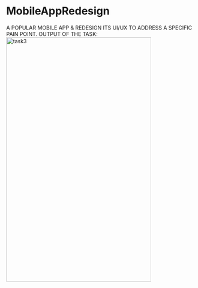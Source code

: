 # MobileAppRedesign
A POPULAR MOBILE APP & REDESIGN ITS UI/UX TO ADDRESS A SPECIFIC PAIN POINT.
OUTPUT OF THE TASK:<img width="386" height="652" alt="task3" src="https://github.com/user-attachments/assets/56f3a5eb-1ad3-4224-942a-a50aa085cd83" />
